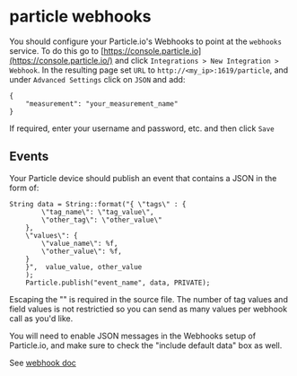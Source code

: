 # particle webhooks


You should configure your Particle.io's Webhooks to point at the `webhooks` service. To do this go to [https://console.particle.io](https://console.particle.io/) and click `Integrations > New Integration > Webhook`. In the resulting page set `URL` to `http://<my_ip>:1619/particle`, and  under `Advanced Settings` click on `JSON` and add:

```
{
    "measurement": "your_measurement_name"
}
```

If required, enter your username and password, etc. and then click `Save`



## Events

Your Particle device should publish an event that contains a JSON in the form of:
```
String data = String::format("{ \"tags\" : {
	    \"tag_name\": \"tag_value\", 
	    \"other_tag\": \"other_value\"
    }, 
	\"values\": {
	    \"value_name\": %f, 
		\"other_value\": %f, 
    }
    }",  value_value, other_value
	);
    Particle.publish("event_name", data, PRIVATE);
```

Escaping the "" is required in the source file.
The number of tag values and field values is not restrictied so you can send as many values per webhook call as you'd like.

You will need to enable JSON messages in the Webhooks setup of Particle.io, and make sure to check the "include default data" box as well.


See [webhook doc](https://docs.particle.io/reference/webhooks/)
